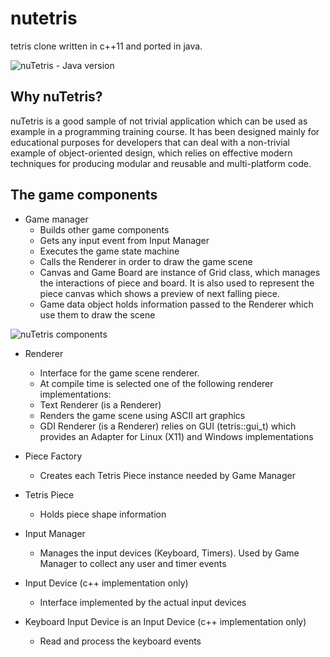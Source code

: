 # nutetris
tetris clone written in c++11 and ported in java. 

![nuTetris - Java version](https://7bcac53c-a-62cb3a1a-s-sites.googlegroups.com/site/eantcal/home/c/nutetris/jetris.png)

## Why nuTetris?
nuTetris is a good sample of not trivial application which can be used as example in a programming training course.
It has been designed mainly for educational purposes for developers that can deal with a non-trivial example of object-oriented design, which relies on effective modern techniques for producing modular and reusable and multi-platform code.

## The game components
- Game manager 
  - Builds other game components 
  - Gets any input event from Input Manager 
  - Executes the game state machine 
  - Calls the Renderer in order to draw the game scene 
  - Canvas and Game Board are instance of Grid class, which manages the interactions of piece and board. 
    It is also used to represent the piece canvas which shows a preview of next falling piece.
  - Game data object holds information passed to the Renderer which use them to draw the scene
  
![nuTetris components](http://www.eantcal.eu/home/c/nutetris/tetrismodules.jpg?attredirects=0)

- Renderer
  - Interface for the game scene renderer.
  - At compile time is selected one of the following renderer implementations: 
  - Text Renderer (is a Renderer) 
  - Renders the game scene using ASCII art graphics 
  - GDI Renderer (is a Renderer) relies on GUI (tetris::gui_t) which provides an Adapter for Linux (X11) and Windows implementations
  
- Piece Factory
  - Creates each Tetris Piece instance needed by Game Manager 
  
- Tetris Piece
  - Holds piece shape information
  
- Input Manager 
  - Manages the input devices (Keyboard, Timers).
  Used by Game Manager to collect any user and timer events 
  
- Input Device (c++ implementation only)
  - Interface implemented by the actual input devices 
  
- Keyboard Input Device is an Input Device (c++ implementation only) 
  - Read and process the keyboard events
 
